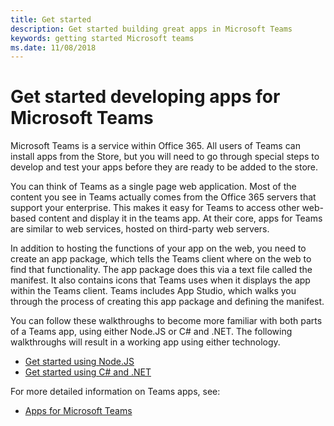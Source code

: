 ```yaml
---
title: Get started
description: Get started building great apps in Microsoft Teams
keywords: getting started Microsoft teams
ms.date: 11/08/2018
---
```

# Get started developing apps for Microsoft Teams

Microsoft Teams is a service within Office 365. All users of Teams can install apps from the Store, but you will need to go through special steps to develop and test your apps before they are ready to be added to the store.

You can think of Teams as a single page web application. Most of the content you see in Teams actually comes from the Office 365 servers that support your enterprise. This makes it easy for Teams to access other web-based content and display it in the teams app. At their core, apps for Teams are similar to web services, hosted on third-party web servers.

In addition to hosting the functions of your app on the web, you need to create an app package, which tells the Teams client where on the web to find that functionality. The app package does this via a text file called the manifest. It also contains icons that Teams uses when it displays the app within the Teams client. Teams includes App Studio, which walks you through the process of creating this app package and defining the manifest.

You can follow these walkthroughs to become more familiar with both parts of a Teams app, using either Node.JS or C# and .NET. The following walkthroughs will result in a working app using either technology.

- [Get started using Node.JS](~/get-started/get-started-nodejs-app-studio)
- [Get started using C# and .NET](~/get-started/get-started-dotnet-app-studio)

For more detailed information on Teams apps, see:

- [Apps for Microsoft Teams](~/Concepts/apps-overview)
